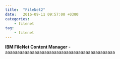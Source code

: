 ```yaml
---
title:  "FileNet2"
date:   2016-09-11 09:57:00 +0300
categories:
    - filenet
tag:
    - filenet
---
```

**IBM FileNet Content Manager** - aaaaaaaaaaaaaaaaaaaaaaaaaaaaaaaaaaaaaaaaaaaaa